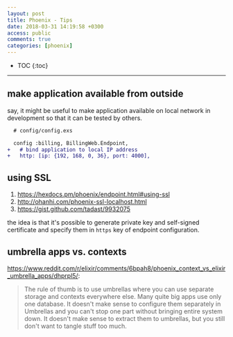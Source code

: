 ```yaml
---
layout: post
title: Phoenix - Tips
date: 2018-03-31 14:19:58 +0300
access: public
comments: true
categories: [phoenix]
---
```


<!-- more -->

* TOC
{:toc}
<hr>

make application available from outside
---------------------------------------

say, it might be useful to make application available on local network
in development so that it can be tested by others.

```diff
  # config/config.exs

  config :billing, BillingWeb.Endpoint,
+   # bind application to local IP address
+   http: [ip: {192, 168, 0, 36}, port: 4000],
```

using SSL
---------

1. <https://hexdocs.pm/phoenix/endpoint.html#using-ssl>
2. <http://ohanhi.com/phoenix-ssl-localhost.html>
3. <https://gist.github.com/tadast/9932075>

the idea is that it's possible to generate private key and self-signed
certificate and specify them in `https` key of endpoint configuration.

umbrella apps vs. contexts
--------------------------

<https://www.reddit.com/r/elixir/comments/6bpah8/phoenix_context_vs_elixir_umbrella_apps/dhprpl5/>:

> The rule of thumb is to use umbrellas where you can use separate storage
> and contexts everywhere else. Many quite big apps use only one database.
> It doesn't make sense to configure them separately in Umbrellas and you
> can't stop one part without bringing entire system down. It doesn't make
> sense to extract them to umbrellas, but you still don't want to tangle
> stuff too much.
